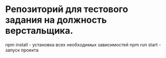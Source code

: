 # Репозиторий  для тестового задания на должность верстальщика.

npm install - установка всех необходимых зависимостей
npm run start - запуск проекта
